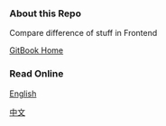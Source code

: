 ### About this Repo
Compare difference of stuff in Frontend

[GitBook Home](https://www.gitbook.com/book/gyf1/difference/details)

### Read Online
[English](https://gyf1.gitbooks.io/difference/content/en//)

[中文](https://gyf1.gitbooks.io/difference/content/zh//)

